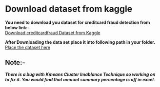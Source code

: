 # Download dataset from kaggle

**You need to download you dataset for creditcard fraud detection from below link:-**  
[Download creditcardfraud Dataset from Kaggle](https://www.kaggle.com/datasets/mlg-ulb/creditcardfraud)

**After Downloading the data set place it into following path in your folder.**  
[Place the dataset here](src/datasets)

## Note:- 
***There is a bug with Kmeans Cluster Imablance Technique so working on to fix it. You would find that amount summary percentage is off in excel.***
